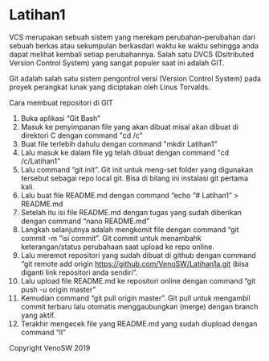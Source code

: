 # Latihan1
VCS merupakan sebuah sistem yang merekam perubahan-perubahan dari sebuah berkas atau
sekumpulan berkasdari waktu ke waktu sehingga anda dapat melihat kembali setiap perubahannya.
Salah satu DVCS (Dsitributed Version Control System) yang sangat populer saat ini adalah GIT.

Git adalah salah satu sistem pengontrol versi (Version Control System) pada proyek
perangkat lunak yang diciptakan oleh Linus Torvalds.

Cara membuat repositori di GIT
1. Buka aplikasi “Git Bash”
2. Masuk ke penyimpanan file yang akan dibuat misal akan dibuat di direktori C dengan command "cd /c”
3. Buat file terlebih dahulu dengan command "mkdir Latihan1"
4. Lalu masuk ke dalam file yg telah dibuat dengan command "cd /c/Latihan1"
5. Lalu command “git init”. Git init untuk meng-set folder yang digunakan tersebut sebagai repo local git. Bisa di bilang ini instalasi git pertama kali.
6. Lalu buat file README.md dengan command “echo “# Latihan1” > README.md
7. Setelah itu isi file README.md dengan tugas yang sudah diberikan dengan command “nano README.md”
8. Langkah selanjutnya adalah mengkomit file dengan command “git commit -m “isi commit”. Git commit untuk menambahk keterangan/status perubahaan saat upload ke repo online.
9. Lalu meremot repositori yang sudah dibuat di github dengan command “git remote add origin https://github.com/VenoSW/Latihan1a.git (bisa diganti link repositori anda sendiri”.
10.	Lalu upload file README.md ke repositori online dengan command “git push -u origin master”
11.	Kemudian command “git pull origin master”. Git pull untuk mengambil commit terbaru lalu otomatis menggaubungkan (merge) dengan branch yang aktif.
12.	Terakhir mengecek file yang README.md yang sudah diupload dengan command “ll”

Copyright VenoSW 2019
